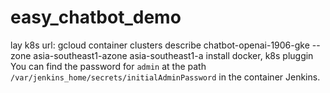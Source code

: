 # easy_chatbot_demo
lay k8s url:  gcloud container clusters describe chatbot-openai-1906-gke --zone asia-southeast1-azone asia-southeast1-a
install docker, k8s pluggin
You can find the password for `admin` at the path `/var/jenkins_home/secrets/initialAdminPassword` in the container Jenkins.